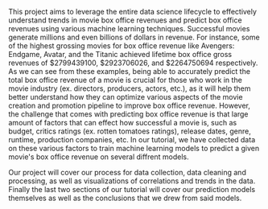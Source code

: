 This project aims to leverage the entire data science lifecycle to effectively understand trends in movie box office revenues and predict box office revenues using various machine learning techniques. Successful movies generate millions and even billions of dollars in revenue. For instance, some of the highest grossing movies for box office revenue like Avengers: Endgame, Avatar, and the Titanic achieved lifetime box office gross revenues of $2799439100, $2923706026, and $2264750694 respectively. 
As we can see from these examples, being able to accurately predict the total box office revenue of a movie is crucial for those who work in the movie industry (ex. directors, producers, actors, etc.), as it will help them better understand how they can optimize various aspects of the movie creation and promotion pipeline to improve box office revenue. 
However, the challenge that comes with predicting box office revenue is that large amount of factors that can effect how successful a movie is, such as budget, critics ratings (ex. rotten tomatoes ratings), release dates, genre, runtime, production companies, etc. In our tutorial, we have collected data on these various factors to train machine learning models to predict a given movie's box office revenue on several diffrent models.

Our project will cover our process for data collection, data cleaning and processing, as well as visualizations of correlations and trends in the data. Finally the last two sections of our tutorial will cover our prediction models themselves as well as the conclusions that we drew from said models.
